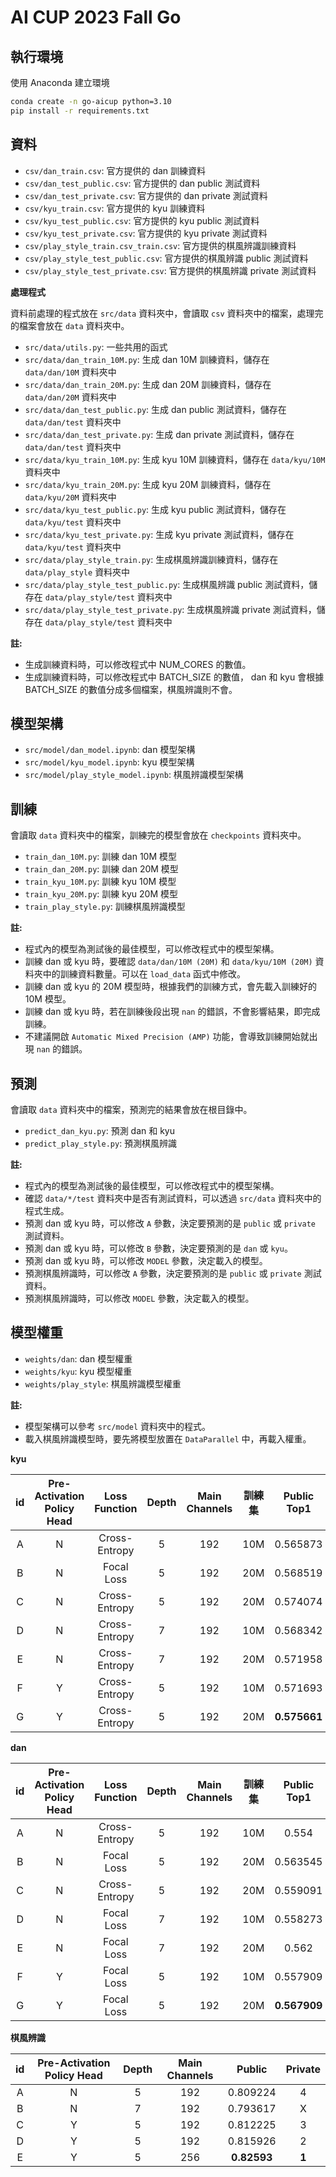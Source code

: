# AI CUP 2023 Fall Go

## 執行環境

使用 Anaconda 建立環境

```bash
conda create -n go-aicup python=3.10
pip install -r requirements.txt
```

## 資料

- `csv/dan_train.csv`: 官方提供的 dan 訓練資料
- `csv/dan_test_public.csv`: 官方提供的 dan public 測試資料
- `csv/dan_test_private.csv`: 官方提供的 dan private 測試資料
- `csv/kyu_train.csv`: 官方提供的 kyu 訓練資料
- `csv/kyu_test_public.csv`: 官方提供的 kyu public 測試資料
- `csv/kyu_test_private.csv`: 官方提供的 kyu private 測試資料
- `csv/play_style_train.csv_train.csv`: 官方提供的棋風辨識訓練資料
- `csv/play_style_test_public.csv`: 官方提供的棋風辨識 public 測試資料
- `csv/play_style_test_private.csv`: 官方提供的棋風辨識 private 測試資料

**處理程式**

資料前處理的程式放在 `src/data` 資料夾中，會讀取 `csv` 資料夾中的檔案，處理完的檔案會放在 `data` 資料夾中。

- `src/data/utils.py`: 一些共用的函式
- `src/data/dan_train_10M.py`: 生成 dan 10M 訓練資料，儲存在 `data/dan/10M` 資料夾中
- `src/data/dan_train_20M.py`: 生成 dan 20M 訓練資料，儲存在 `data/dan/20M` 資料夾中
- `src/data/dan_test_public.py`: 生成 dan public 測試資料，儲存在 `data/dan/test` 資料夾中
- `src/data/dan_test_private.py`: 生成 dan private 測試資料，儲存在 `data/dan/test` 資料夾中
- `src/data/kyu_train_10M.py`: 生成 kyu 10M 訓練資料，儲存在 `data/kyu/10M` 資料夾中
- `src/data/kyu_train_20M.py`: 生成 kyu 20M 訓練資料，儲存在 `data/kyu/20M` 資料夾中
- `src/data/kyu_test_public.py`: 生成 kyu public 測試資料，儲存在 `data/kyu/test` 資料夾中
- `src/data/kyu_test_private.py`: 生成 kyu private 測試資料，儲存在 `data/kyu/test` 資料夾中
- `src/data/play_style_train.py`: 生成棋風辨識訓練資料，儲存在 `data/play_style` 資料夾中
- `src/data/play_style_test_public.py`: 生成棋風辨識 public 測試資料，儲存在 `data/play_style/test` 資料夾中
- `src/data/play_style_test_private.py`: 生成棋風辨識 private 測試資料，儲存在 `data/play_style/test` 資料夾中

**註:** 
- 生成訓練資料時，可以修改程式中 NUM_CORES 的數值。
- 生成訓練資料時，可以修改程式中 BATCH_SIZE 的數值，
dan 和 kyu 會根據 BATCH_SIZE 的數值分成多個檔案，棋風辨識則不會。

## 模型架構

- `src/model/dan_model.ipynb`: dan 模型架構
- `src/model/kyu_model.ipynb`: kyu 模型架構
- `src/model/play_style_model.ipynb`: 棋風辨識模型架構

## 訓練

會讀取 `data` 資料夾中的檔案，訓練完的模型會放在 `checkpoints` 資料夾中。

- `train_dan_10M.py`: 訓練 dan 10M 模型
- `train_dan_20M.py`: 訓練 dan 20M 模型
- `train_kyu_10M.py`: 訓練 kyu 10M 模型
- `train_kyu_20M.py`: 訓練 kyu 20M 模型
- `train_play_style.py`: 訓練棋風辨識模型

**註:**
- 程式內的模型為測試後的最佳模型，可以修改程式中的模型架構。
- 訓練 dan 或 kyu 時，要確認 `data/dan/10M (20M)` 和 `data/kyu/10M (20M)` 資料夾中的訓練資料數量。可以在 `load_data` 函式中修改。
- 訓練 dan 或 kyu 的 20M 模型時，根據我們的訓練方式，會先載入訓練好的 10M 模型。
- 訓練 dan 或 kyu 時，若在訓練後段出現 `nan` 的錯誤，不會影響結果，即完成訓練。
- 不建議開啟 `Automatic Mixed Precision (AMP)` 功能，會導致訓練開始就出現 `nan` 的錯誤。 

## 預測

會讀取 `data` 資料夾中的檔案，預測完的結果會放在根目錄中。

- `predict_dan_kyu.py`: 預測 dan 和 kyu
- `predict_play_style.py`: 預測棋風辨識

**註:**
- 程式內的模型為測試後的最佳模型，可以修改程式中的模型架構。
- 確認 `data/*/test` 資料夾中是否有測試資料，可以透過 `src/data` 資料夾中的程式生成。
- 預測 dan 或 kyu 時，可以修改 `A` 參數，決定要預測的是 `public` 或 `private` 測試資料。
- 預測 dan 或 kyu 時，可以修改 `B` 參數，決定要預測的是 `dan` 或 `kyu`。
- 預測 dan 或 kyu 時，可以修改 `MODEL` 參數，決定載入的模型。
- 預測棋風辨識時，可以修改 `A` 參數，決定要預測的是 `public` 或 `private` 測試資料。
- 預測棋風辨識時，可以修改 `MODEL` 參數，決定載入的模型。

## 模型權重

- `weights/dan`: dan 模型權重
- `weights/kyu`: kyu 模型權重
- `weights/play_style`: 棋風辨識模型權重

**註:**
- 模型架構可以參考 `src/model` 資料夾中的程式。
- 載入棋風辨識模型時，要先將模型放置在 `DataParallel` 中，再載入權重。

**kyu**

| id | Pre-Activation Policy Head | Loss Function | Depth | Main Channels | 訓練集 | Public Top1 | Public Top5 | Public 加權 | Private |
| :---: | :------------------------: | :-----------: | :---: | :-----------: | :----: | :---------: | :---------: | :---------: | :-----: |
| A |             N              | Cross-Entropy |   5   |      192      |  10M   |  0.565873    |  0.861640   |  0.22763225  |    X    |
| B |             N              |  Focal Loss   |   5   |      192      |  20M   |  0.568519   |  0.863404   | 0.22847015  |    X    |
| C |             N              | Cross-Entropy |   5   |      192      |  20M   |  0.574074   |  **0.865168**   |  0.23003530  |    **1**    |
| D |             N              |  Cross-Entropy   |   7   |      192      |  10M   |  0.568342   |  0.863051   | 0.22839060  |    X    |
| E |             N              |  Cross-Entropy  |   7   |      192      |  20M   |   0.571958    |  0.863757   | 0.22936520  |    2    |
| F |             Y              |  Cross-Entropy  |   5   |      192      |  10M   |  0.571693   |  0.861552  | 0.22907845  |    4    |
| G |             Y              |  Cross-Entropy   |   5   |      192      |  20M   |  **0.575661**   |  0.862257   | **0.23014095**  |    3    |

**dan**

| id | Pre-Activation Policy Head | Loss Function | Depth | Main Channels | 訓練集 | Public Top1 | Public Top5 | Public 加權 | Private |
| :---: | :------------------------: | :-----------: | :---: | :-----------: | :----: | :---------: | :---------: | :---------: | :-----: |
| A |             N              | Cross-Entropy |   5   |      192      |  10M   |    0.554    |  0.862273   | 0.22472730  |    X    |
| B |             N              |  Focal Loss   |   5   |      192      |  20M   |  0.563545   |  0.867909   | 0.22767715  |    3   
| C |             N              | Cross-Entropy |   5   |      192      |  20M   |  0.559091   |  0.865727   | 0.22634545  |    X    |
| D |             N              |  Focal Loss   |   7   |      192      |  10M   |  0.558273   |  0.867182   | 0.22628645  |    X    |
| E |             N              |  Focal Loss   |   7   |      192      |  20M   |    0.562    |  **0.869818**   | 0.22748180  |    2    |
| F |             Y              |  Focal Loss   |   5   |      192      |  10M   |  0.557909   |  0.865182   | 0.22599545  |    4    |
| G |             Y              |  Focal Loss   |   5   |      192      |  20M   |  **0.567909**   |  0.869545   | **0.22893175**  |    **1**    |

**棋風辨識**

| id | Pre-Activation Policy Head | Depth | Main Channels |  Public  | Private |
| :---: | :------------------------: | :---: | :-----------: | :------: | :-----: |
| A |             N              |   5   |      192      | 0.809224 |    4    |
| B |             N              |   7   |      192      | 0.793617 |    X    |
| C |             Y              |   5   |      192      | 0.812225 |    3    |
| D |             Y              |   5   |      192      | 0.815926 |    2    |
| E |             Y              |   5   |      256      | **0.82593** |    **1**     |
